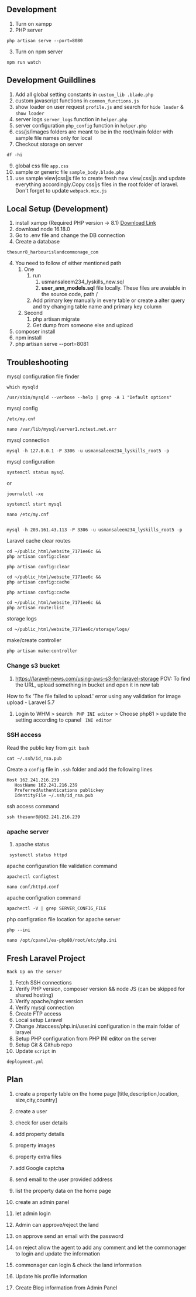 ## Development
1. Turn on xampp
2. PHP server
```
php artisan serve --port=8080
```
3. Turn on npm server
```
npm run watch
```

## Development Guildlines
1. Add all global setting constants in ```custom_lib .blade.php```
2. custom javascript functions in ```common_functions.js```
3. show loader on user request ```profile.js``` and search for ```hide loader``` & ```show loader```
4. server logs ```server_logs``` function in ```helper.php```
5. server configuration ```php_config``` function in ```helper.php```
6. css/js/images folders are meant to be in the root/main folder with sample file names only for local
8. Checkout storage on server
```
df -hi
```
9. global css file ```app.css```
10. sample or generic file ```sample_body.blade.php```
11. use sample view|css|js file to create fresh new view|css|js and update everything accordingly.Copy css|js
files in the root folder of laravel. Don't forget to update ```webpack.mix.js```

## Local Setup (Development)
1. install xampp (Required PHP version -> 8.1) [Download Link](https://downloadsapachefriends.global.ssl.fastly.net/7.4.30/xampp-windows-x64-7.4.30-1-VC15-installer.exe?from_af=true)
2. download node 16.18.0
2. Go to .env file and change the DB connection
3. Create a database
```
thesunr8_harbourislandcommonage_com
```
4. You need to follow of either mentioned path
    1. One
        1. run
           1. usmansaleem234_lyskills_new.sql
           2.  <b>user_ann_models.sql</b>
        file locally. These files are avaiable in the source code, path /
        3. Add primary key manually in every table or create a alter query and try changing table name and primary key column
    2. Second
        1. php artisan migrate
        2. Get dump from someone else and upload
5. composer install
6. npm install
7. php artisan serve --port=8081

## Troubleshooting
mysql configuration file finder
```
which mysqld
```
```
/usr/sbin/mysqld --verbose --help | grep -A 1 "Default options"
```

mysql config
```
/etc/my.cnf
```

```
nano /var/lib/mysql/server1.nctest.net.err
```

mysql connection
```
mysql -h 127.0.0.1 -P 3306 -u usmansaleem234_lyskills_root5 -p
```
mysql configuration
```
systemctl status mysql
```
or

```
journalctl -xe
```
```
systemctl start mysql
```

```
nano /etc/my.cnf
```

```

mysql -h 203.161.43.113 -P 3306 -u usmansaleem234_lyskills_root5 -p
```
Laravel cache clear routes
```
cd ~/public_html/website_7171ee6c &&
php artisan config:clear
```
```
php artisan config:clear
```
```
cd ~/public_html/website_7171ee6c &&
php artisan config:cache
```

```
php artisan config:cache
```

```
cd ~/public_html/website_7171ee6c &&
php artisan route:list
```
storage logs
```
cd ~/public_html/website_7171ee6c/storage/logs/
```
make/create controller
```
php artisan make:controller
```


### Change s3 bucket
1. https://laravel-news.com/using-aws-s3-for-laravel-storage
POV: To find the URL, upload something in bucket and open it in new tab

How to fix 'The file failed to upload.' error using any validation for image upload - Laravel 5.7 
1. Login to WHM > search ``` PHP INI editor``` > Choose php81 > update the setting according to cpanel ``` INI editor```


### SSH access
Read the public key from ```git bash```
```
cat ~/.ssh/id_rsa.pub
```
Create a ```config``` file in ```.ssh``` folder and add the following lines
```
Host 162.241.216.239
   HostName 162.241.216.239
   PreferredAuthentications publickey
   IdentityFile ~/.ssh/id_rsa.pub
```
ssh access command
```
ssh thesunr8@162.241.216.239
```

### apache server
1. apache status
```
 systemctl status httpd
```
apache configuration file validation command
```
apachectl configtest
```
```
nano conf/httpd.conf
```

apache configration command
```
apachectl -V | grep SERVER_CONFIG_FILE
```

php configration file location for apache server
```
php --ini
```

```
nano /opt/cpanel/ea-php80/root/etc/php.ini
```



## Fresh Laravel Project
```Back Up on the server```
1. Fetch SSH connections
2. Verify PHP version, composer version && node JS (can be skipped for shared hosting)
3. Verify apache/nginx version
4. Verify mysql connection
5. Create FTP access
6. Local setup Laravel
7. Change .htaccess/php.ini/user.ini configuration in the main folder of laravel
8. Setup PHP configuration from PHP INI editor on the server
9. Setup Git & Github repo
10. Update ```script``` in
```
deployment.yml
```


## Plan
1. create a property table on the home page
[title,description,location, size,city,country]
1. create a user
2. check for user details
2. add property details
3. property images
4. property extra files
5. add Google captcha
6. send email to the user provided address

3. list the property data on the home page
4. create an admin panel
5. let admin login
6. Admin can approve/reject the land
7. on approve send an email with the password
8. on reject allow the agent to add any comment and let the commonager to login and update the information
9. commonager can login & check the land information
10. Update his profile information
11. Create Blog information from Admin Panel